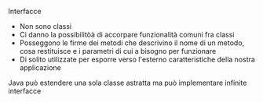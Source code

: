 Interfacce
- Non sono classi
- Ci danno la possibilitòà di accorpare funzionalità comuni fra classi
- Posseggono le firme dei metodi che descrivino il nome di un metodo, cosa restituisce e i parametri di cui a bisogno per funzionare
- Di solito utilizzate per esporre verso l'esterno caratteristiche della nostra applicazione


Java può estendere una sola classe astratta ma può implementare infinite interfacce